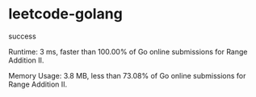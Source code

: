 # leetcode-golang

success

Runtime: 3 ms, faster than 100.00% of Go online submissions for Range Addition II.
 
Memory Usage: 3.8 MB, less than 73.08% of Go online submissions for Range Addition II.

